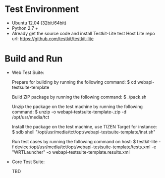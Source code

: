 # Test Environment
- Ubuntu 12.04 (32bit/64bit)
- Python 2.7 +
- Already get the source code and install Testkit-Lite test Host 
  Lite repo url: https://github.com/testkit/testkit-lite

# Build and Run

- Web Test Suite:

   Prepare for building by running the following command:
       $ cd webapi-testsuite-template

   Build ZIP package by running the following command:
       $ ./pack.sh

   Unzip the package on the test machine by running the following command:
       $ unzip -o webapi-testsuite-template-<version>.zip -d /opt/usr/media/tct

   Install the package on the test machine, use TIZEN Target for instance:
       $ sdb shell "/opt/usr/media/tct/opt/webapi-testsuite-template/inst.sh"

   Run test cases by running the following command on host:
       $ testkit-lite -f device:/opt/usr/media/tct/opt/webapi-testsuite-template/tests.xml -e "WRTLauncher" -o webapi-testsuite-template.results.xml

- Core Test Suite:

  TBD
